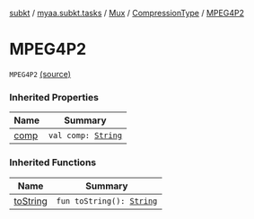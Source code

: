 [subkt](../../../index.md) / [myaa.subkt.tasks](../../index.md) / [Mux](../index.md) / [CompressionType](index.md) / [MPEG4P2](./-m-p-e-g4-p2.md)

# MPEG4P2

`MPEG4P2` [(source)](https://github.com/Myaamori/SubKt/blob/0.1.11/src/main/kotlin/myaa/subkt/tasks/muxtask.kt#L118)

### Inherited Properties

| Name | Summary |
|---|---|
| [comp](comp.md) | `val comp: `[`String`](https://kotlinlang.org/api/latest/jvm/stdlib/kotlin/-string/index.html) |

### Inherited Functions

| Name | Summary |
|---|---|
| [toString](to-string.md) | `fun toString(): `[`String`](https://kotlinlang.org/api/latest/jvm/stdlib/kotlin/-string/index.html) |
